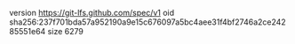 version https://git-lfs.github.com/spec/v1
oid sha256:237f701bda57a952190a9e15c676097a5bc4aee31f4bf2746a2ce24285551e64
size 6279

